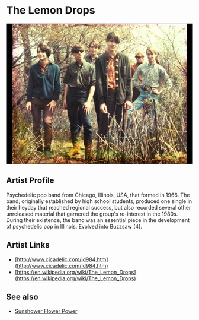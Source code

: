 # The Lemon Drops

![](../../assets/artists/The_Lemon_Drops.png)

## Artist Profile

Psychedelic pop band from Chicago, Illinois, USA, that formed in 1966.
The band, originally established by high school students, produced one single in their heyday that reached regional success, but also recorded several other unreleased material that garnered the group's re-interest in the 1980s. During their existence, the band was an essential piece in the development of psychedelic pop in Illinois.
Evolved into Buzzsaw (4).

## Artist Links

- [http://www.cicadelic.com/ld984.htm](http://www.cicadelic.com/ld984.htm)
- [https://en.wikipedia.org/wiki/The_Lemon_Drops](https://en.wikipedia.org/wiki/The_Lemon_Drops)


## See also

- [Sunshower Flower Power](Sunshower_Flower_Power.md)
